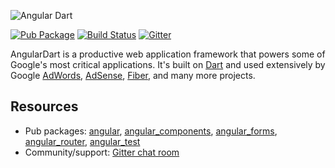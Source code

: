![Angular Dart](https://raw.githubusercontent.com/dart-lang/angular/master/doc/angulardart-logo.png)

[![Pub Package](https://img.shields.io/pub/v/angular.svg)](https://pub.dev/packages/angular)
[![Build Status](https://travis-ci.org/dart-lang/angular.svg?branch=master)](https://travis-ci.org/dart-lang/angular)
[![Gitter](https://img.shields.io/gitter/room/dart-lang/angular.svg)][Gitter chat room]

AngularDart is a productive web application framework that
powers some of Google's most critical applications.
It's built on [Dart] and used extensively by Google
[AdWords][ad_words], [AdSense][ad_sense], [Fiber][fiber],
and many more projects.

## Resources

 * Pub packages:
   [angular], [angular_components], [angular_forms], [angular_router],
   [angular_test]
 * Community/support:
   [Gitter chat room](https://gitter.im/dart-lang/angular)

[ad_sense]: http://news.dartlang.org/2016/10/google-adsense-angular-dart.html
[ad_words]: http://news.dartlang.org/2016/03/the-new-adwords-ui-uses-dart-we-asked.html
[fiber]: http://news.dartlang.org/2015/11/how-google-uses-angular-2-with-dart.html
[Dart]: https://dart.dev/
[angular]: https://pub.dev/packages/angular
[angular_components]: https://pub.dev/packages/angular_components
[angular_forms]: https://pub.dev/packages/angular_forms
[angular_router]: https://pub.dev/packages/angular_router
[angular_test]: https://pub.dev/packages/angular_test
[Gitter chat room]:(https://gitter.im/dart-lang/angular)
